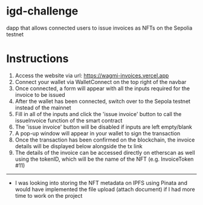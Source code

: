 # igd-challenge
dapp that allows connected users to issue invoices as NFTs on the Sepolia testnet

# Instructions
1. Access the website via url: https://wagmi-invoices.vercel.app
2. Connect your wallet via WalletConnect on the top right of the navbar
3. Once connected, a form will appear with all the inputs required for the invoice to be issued
4. After the wallet has been connected, switch over to the Sepola testnet instead of the mainnet
5. Fill in all of the inputs and click the 'issue invoice' button to call the issueInvoice function of the smart contract
6. The 'issue invoice' button will be disabled if inputs are left empty/blank
7. A pop-up window will appear in your wallet to sign the transaction
8. Once the transaction has been confirmed on the blockchain, the invoice details will be displayed below alongside the tx link
9. The details of the invoice can be accessed directly on etherscan as well using the tokenID, which will be the name of the NFT (e.g. InvoiceToken #11)

-----------------------------------------------------------------------------------------------------------------------------------------------------------------

- I was looking into storing the NFT metadata on IPFS using Pinata and would have implemented the file upload (attach document) if I had more time to work on the project
